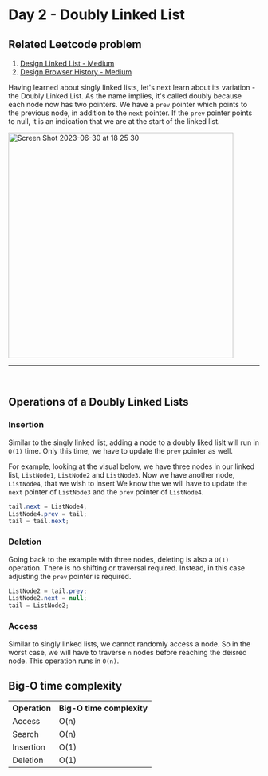 # Day 2 - Doubly Linked List

## Related Leetcode problem
1. <a href="https://github.com/Alisherka7/daily_challange_algorithm/blob/main/challenge/day2/DesignLinkedList.md">Design Linked List - Medium</a>
2. <a href="https://github.com/Alisherka7/daily_challange_algorithm/blob/main/challenge/day2/DesignBrowserHistory.md">Design Browser History - Medium</a>

Having learned about singly linked lists, let's next learn about its variation - the Doubly Linked List. As the name implies, it's called doubly because each node now has two pointers. We have a ```prev``` pointer which points to the previous node, in addition to the ```next``` pointer. If the ```prev``` pointer points to null, it is an indication that we are at the start of the linked list.

<img width="451" alt="Screen Shot 2023-06-30 at 18 25 30" src="https://github.com/Alisherka7/daily_challange_algorithm/assets/38793933/7d64b0bb-397c-4e97-a83a-e90560fe708a">

<hr>

<br>

## Operations of a Doubly Linked Lists

### Insertion 

Similar to the singly linked list, adding a node to a doubly liked lislt will run in ```O(1)``` time. Only this time, we have to update the ```prev``` pointer as well. 

For example, looking at the visual below, we have three nodes in our linked list, ```ListNode1```, ```ListNode2``` and ```ListNode3```. Now we have another node, ```ListNode4```, that we wish to insert We know the we will have to update the ```next``` pointer of ```ListNode3``` and the ```prev``` pointer of ```ListNode4```.

```java
tail.next = ListNode4;
ListNode4.prev = tail;
tail = tail.next;
```


### Deletion

Going back to the example with three nodes, deleting is also a ```O(1)``` operation.
There is no shifting or traversal required. Instead, in this case adjusting the ```prev``` pointer is required. 


```java
ListNode2 = tail.prev;
ListNode2.next = null;
tail = ListNode2;
```

### Access 
Similar to singly linked lists, we cannot randomly access a node. So in the worst case, we will have to traverse ```n``` nodes before reaching the deisred node. This operation runs in ```O(n)```.

## Big-O time complexity

<table>
<tr>
<th>Operation</th>
<th>Big-O time complexity</th>
</tr>
<tr>
<td>Access</td>
<td>O(n)</td>
<tr>
<tr>
<td>Search</td>
<td>O(n)</td>
<tr>
<tr>
<td>Insertion</td>
<td>O(1)</td>
<tr>
<tr>
<td>Deletion</td>
<td>O(1)</td>
<tr>
</table>

